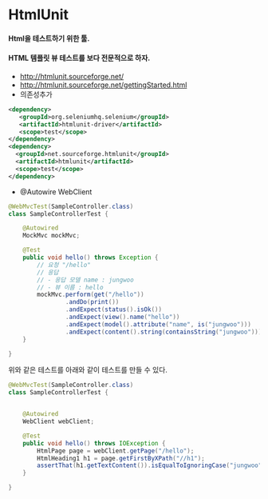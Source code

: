 # HtmlUnit

#### Html을 테스트하기 위한 툴.

#### HTML 템플릿 뷰 테스트를 보다 전문적으로 하자.

- http://htmlunit.sourceforge.net/
- http://htmlunit.sourceforge.net/gettingStarted.html
- 의존성추가

```xml
<dependency>
   <groupId>org.seleniumhq.selenium</groupId>
   <artifactId>htmlunit-driver</artifactId>
   <scope>test</scope>
</dependency>
<dependency>
  <groupId>net.sourceforge.htmlunit</groupId>
  <artifactId>htmlunit</artifactId>
  <scope>test</scope>
</dependency>
```

- @Autowire WebClient



```java
@WebMvcTest(SampleController.class)
class SampleControllerTest {

    @Autowired
    MockMvc mockMvc;

    @Test
    public void hello() throws Exception {
        // 요청 "/hello"
        // 응답
        // - 응답 모델 name : jungwoo
        // - 뷰 이름 : hello
        mockMvc.perform(get("/hello"))
                .andDo(print())
                .andExpect(status().isOk())
                .andExpect(view().name("hello"))
                .andExpect(model().attribute("name", is("jungwoo")))
                .andExpect(content().string(containsString("jungwoo")));
    }

}
```

위와 같은 테스트를 아래와 같이 테스트를 만들 수 있다.

```java
@WebMvcTest(SampleController.class)
class SampleControllerTest {


    @Autowired
    WebClient webClient;

    @Test
    public void hello() throws IOException {
        HtmlPage page = webClient.getPage("/hello");
        HtmlHeading1 h1 = page.getFirstByXPath("//h1");
        assertThat(h1.getTextContent()).isEqualToIgnoringCase("jungwoo");
    }

}
```

